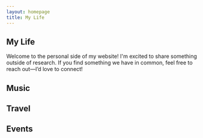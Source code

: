```yaml
---
layout: homepage
title: My Life
---
```


## My Life
Welcome to the personal side of my website! I'm excited to share something outside of research. If you find something we have in common, feel free to reach out—I’d love to connect!

## Music


## Travel


## Events
